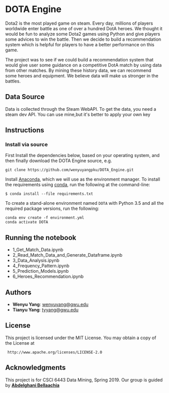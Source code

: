 ﻿# DOTA Engine

Dota2 is the most played game on steam. Every day, millions of players worldwide enter battle as one of over a hundred DotA heroes. We thought it would be fun to analyze some Dota2 games using Python and give players some advices to win the battle. Then we decide to build a recommendation system which is helpful for players to have a better performance on this game.

The project was to see if we could build a recommendation system that would give user some guidance on a competitive DotA match by using data from other matches. By mining these history data, we can recommend some heroes and equipment. We believe data will make us stronger in the battles.


## Data Source

Data is collected through the Steam WebAPI. To get the data, you need a steam dev API. You can use mine,but it's better to apply your own key

## Instructions
### Install via source
First Install the dependencies below, based on your operating system, and then finally download the DOTA Engine source, e.g.
```
git clone https://github.com/wenyuyangpku/DOTA_Engine.git
```
Install  [Anaconda](https://docs.anaconda.com/anaconda/install/), which we will use as the environment manager. To install the requirements using [conda](http://conda.pydata.org/), run the following at the command-line:
```
$ conda install --file requirements.txt
```
To create a stand-alone environment named  `DOTA`  with Python 3.5 and all the required package versions, run the following:
```
conda env create -f environment.yml
conda activate DOTA
```

## Running the notebook
- 1_Get_Match_Data.ipynb
-  2_Read_Match_Data_and_Generate_Dataframe.ipynb
-  3_Data_Analysis.ipynb
-  4_Frequency_Pattern.ipynb
-  5_Prediction_Models.ipynb
-  6_Heroes_Recommendation.ipynb


## Authors
- **Wenyu Yang**: wenyuyang@gwu.edu
- **Tianyu Yang**: tyyang@gwu.edu

## License

   
This project is licensed under the MIT License. You may obtain a copy of the License at

     http://www.apache.org/licenses/LICENSE-2.0


## Acknowledgments
This project is for CSCI 6443 Data Mining, Spring 2019.
Our group is guided by **[Abdelghani Bellaachia](mailto:bell@gwu.edu)** 
